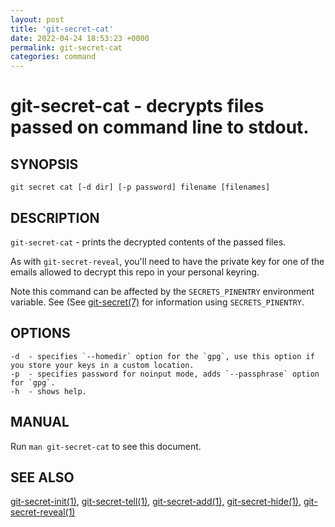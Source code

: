 ```yaml
---
layout: post
title: 'git-secret-cat'
date: 2022-04-24 18:53:23 +0000
permalink: git-secret-cat
categories: command
---
```

git-secret-cat - decrypts files passed on command line to stdout.
=============================================

## SYNOPSIS

    git secret cat [-d dir] [-p password] filename [filenames]


## DESCRIPTION
`git-secret-cat` - prints the decrypted contents of the passed files.

As with `git-secret-reveal`, you'll need to have the private key for one of the emails allowed to
decrypt this repo in your personal keyring.

Note this command can be affected by the `SECRETS_PINENTRY` environment variable. See
(See [git-secret(7)](https://git-secret.io/git-secret) for information using `SECRETS_PINENTRY`.


## OPTIONS

    -d  - specifies `--homedir` option for the `gpg`, use this option if you store your keys in a custom location.
    -p  - specifies password for noinput mode, adds `--passphrase` option for `gpg`.
    -h  - shows help.


## MANUAL

Run `man git-secret-cat` to see this document.


## SEE ALSO

[git-secret-init(1)](https://git-secret.io/git-secret-init), [git-secret-tell(1)](https://git-secret.io/git-secret-tell), [git-secret-add(1)](https://git-secret.io/git-secret-add), [git-secret-hide(1)](https://git-secret.io/git-secret-hide), [git-secret-reveal(1)](https://git-secret.io/git-secret-cat)
